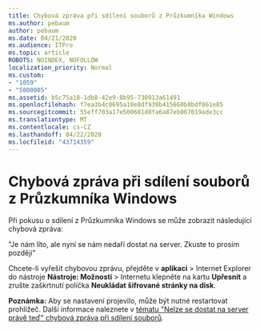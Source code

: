 ```yaml
---
title: Chybová zpráva při sdílení souborů z Průzkumníka Windows
ms.author: pebaum
author: pebaum
ms.date: 04/21/2020
ms.audience: ITPro
ms.topic: article
ROBOTS: NOINDEX, NOFOLLOW
localization_priority: Normal
ms.custom:
- "1059"
- "5800005"
ms.assetid: b5c75a18-1db8-42e9-8b95-730913a61491
ms.openlocfilehash: f7ea3b4c0695a10e8df930b415660b8bdf061e85
ms.sourcegitcommit: 55eff703a17e500681d8fa6a87eb067019ade3cc
ms.translationtype: MT
ms.contentlocale: cs-CZ
ms.lasthandoff: 04/22/2020
ms.locfileid: "43714359"
---
```

# <a name="error-message-when-sharing-files-from-windows-explorer"></a>Chybová zpráva při sdílení souborů z Průzkumníka Windows

Při pokusu o sdílení z Průzkumníka Windows se může zobrazit následující chybová zpráva:
  
"Je nám líto, ale nyní se nám nedaří dostat na server. Zkuste to prosím později"
  
Chcete-li vyřešit chybovou zprávu, přejděte v **aplikaci** \> Internet Explorer do nástroje **Nástroje: Možnosti** \> Internetu klepněte na kartu **Upřesnit** a zrušte zaškrtnutí políčka **Neukládat šifrované stránky na disk**.
  
 **Poznámka:** Aby se nastavení projevilo, může být nutné restartovat prohlížeč. Další informace naleznete v [tématu "Nelze se dostat na server právě teď" chybová zpráva při sdílení souborů](https://go.microsoft.com/fwlink/?linkid=2022914).
  